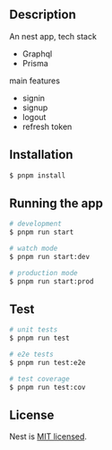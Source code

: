 
## Description


An nest app, tech stack

- Graphql
- Prisma


main features


- signin
- signup
- logout
- refresh token


## Installation

```bash
$ pnpm install
```

## Running the app

```bash
# development
$ pnpm run start

# watch mode
$ pnpm run start:dev

# production mode
$ pnpm run start:prod
```

## Test

```bash
# unit tests
$ pnpm run test

# e2e tests
$ pnpm run test:e2e

# test coverage
$ pnpm run test:cov
```



## License

Nest is [MIT licensed](LICENSE).
